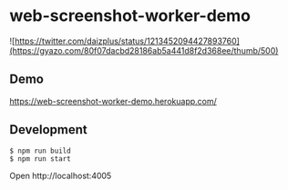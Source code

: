 # web-screenshot-worker-demo

![https://twitter.com/daizplus/status/1213452094427893760](https://gyazo.com/80f07dacbd28186ab5a441d8f2d368ee/thumb/500)

## Demo
https://web-screenshot-worker-demo.herokuapp.com/

## Development
```
$ npm run build
$ npm run start
```
Open http://localhost:4005
